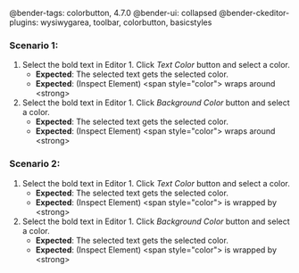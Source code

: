 @bender-tags: colorbutton, 4.7.0
@bender-ui: collapsed
@bender-ckeditor-plugins: wysiwygarea, toolbar, colorbutton, basicstyles

### Scenario 1:

1. Select the bold text in Editor 1.
   Click *Text Color* button and select a color.
	* **Expected**: The selected text gets the selected color.
	* **Expected**: (Inspect Element) &lt;span style="color"&gt; wraps around &lt;strong&gt;
1. Select the bold text in Editor 1.
   Click *Background Color* button and select a color.
	* **Expected**: The selected text gets the selected color.
	* **Expected**: (Inspect Element) &lt;span style="color"&gt; wraps around &lt;strong&gt;

### Scenario 2:

1. Select the bold text in Editor 1.
   Click *Text Color* button and select a color.
	* **Expected**: The selected text gets the selected color.
	* **Expected**: (Inspect Element) &lt;span style="color"&gt; is wrapped by &lt;strong&gt;
1. Select the bold text in Editor 1.
   Click *Background Color* button and select a color.
	* **Expected**: The selected text gets the selected color.
	* **Expected**: (Inspect Element) &lt;span style="color"&gt; is wrapped by &lt;strong&gt;
